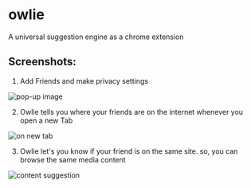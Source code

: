 # owlie
A universal suggestion engine as a chrome extension

## Screenshots:
1. Add Friends and make privacy settings

![pop-up image](https://i.ibb.co/Gt2KbkD/Screen-Shot-2021-04-11-at-4-20-34-AM.png)

2. Owlie tells you where your friends are on the internet whenever you open a new Tab

![on new tab](https://i.ibb.co/ZcD5RhR/Screen-Shot-2021-04-11-at-4-22-27-AM.png)

3. Owlie let's you know if your friend is on the same site. so, you can browse the same media content

![content suggestion](https://i.ibb.co/rb22gqD/Screen-Shot-2021-04-11-at-4-22-59-AM.png)
